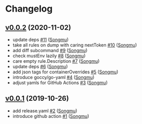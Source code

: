 # Changelog

## [v0.0.2](https://github.com/Songmu/ecsched/compare/v0.0.1...v0.0.2) (2020-11-02)

* update deps [#11](https://github.com/Songmu/ecsched/pull/11) ([Songmu](https://github.com/Songmu))
* take all rules on dump with caring nextToken [#10](https://github.com/Songmu/ecsched/pull/10) ([Songmu](https://github.com/Songmu))
* add diff subcommand [#9](https://github.com/Songmu/ecsched/pull/9) ([Songmu](https://github.com/Songmu))
* check mustEnv lazily [#8](https://github.com/Songmu/ecsched/pull/8) ([Songmu](https://github.com/Songmu))
* care empty rule.Description [#7](https://github.com/Songmu/ecsched/pull/7) ([Songmu](https://github.com/Songmu))
* update deps [#6](https://github.com/Songmu/ecsched/pull/6) ([Songmu](https://github.com/Songmu))
* add json tags for containerOverrides [#5](https://github.com/Songmu/ecsched/pull/5) ([Songmu](https://github.com/Songmu))
* introduce goccy/go-yaml [#4](https://github.com/Songmu/ecsched/pull/4) ([Songmu](https://github.com/Songmu))
* adjust yamls for GitHub Actions [#3](https://github.com/Songmu/ecsched/pull/3) ([Songmu](https://github.com/Songmu))

## [v0.0.1](https://github.com/Songmu/ecsched/compare/1ca37db7d7e6...v0.0.1) (2019-10-26)

* add release.yaml [#2](https://github.com/Songmu/ecsched/pull/2) ([Songmu](https://github.com/Songmu))
* introduce github action [#1](https://github.com/Songmu/ecsched/pull/1) ([Songmu](https://github.com/Songmu))
